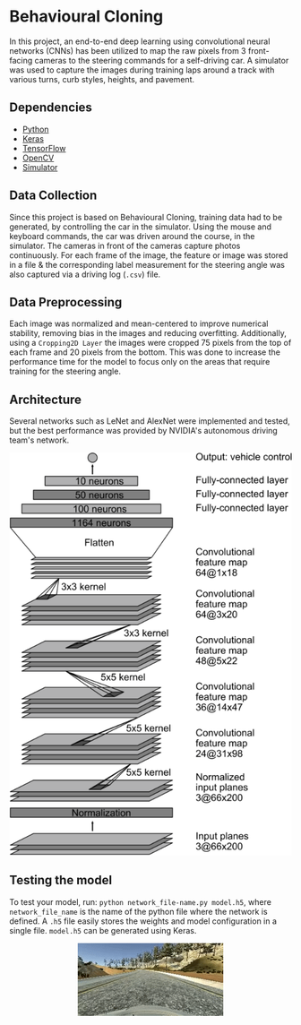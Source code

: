# Behavioural Cloning

In this project, an end-to-end deep learning using convolutional neural networks (CNNs) has been utilized to map the raw pixels from 3 front-facing cameras to the steering commands for a self-driving car. A simulator was used to capture the images during training laps around a track with various turns, curb styles, heights, and pavement.

## Dependencies
- [Python](https://www.python.org)
- [Keras](https://keras.io/)
- [TensorFlow](https://www.tensorflow.org/)
- [OpenCV](https://opencv.org/)
- [Simulator](https://github.com/udacity/self-driving-car-sim)

## Data Collection
Since this project is based on Behavioural Cloning, training data had to be generated, by controlling the car in the simulator. Using the mouse and keyboard commands, the car was driven around the course, in the simulator. The cameras in front of the cameras capture photos continuously. For each frame of the image, the feature or image was stored in a file & the corresponding label measurement for the steering angle was also captured via a driving log (`.csv`) file.

## Data Preprocessing
Each image was normalized and mean-centered to improve numerical stability, removing bias in the images and reducing overfitting. Additionally, using a `Cropping2D Layer` the images were cropped 75 pixels from the top of each frame and 20 pixels from the bottom. This was done to increase the performance time for the model to focus only on the areas that require training for the steering angle. 

## Architecture
Several networks such as LeNet and AlexNet were implemented and tested, but the best performance was provided by NVIDIA's autonomous driving team's network.
<p align="center">
<img src="https://github.com/Badri-R-S/Behavioral_Cloning/blob/master/examples/cnn-architecture.png"
</p>
  
## Testing the model
To test your model, run: `python network_file-name.py model.h5`,
where `network_file_name` is the name of the python file where the network is defined. A `.h5` file easily stores the weights and model configuration in a single file. `model.h5` can be generated using Keras.
<p align="center">
<img src="https://github.com/Badri-R-S/Behavioral_Cloning/blob/master/examples/behavioral_cloning_gif.gif"
  </p>
